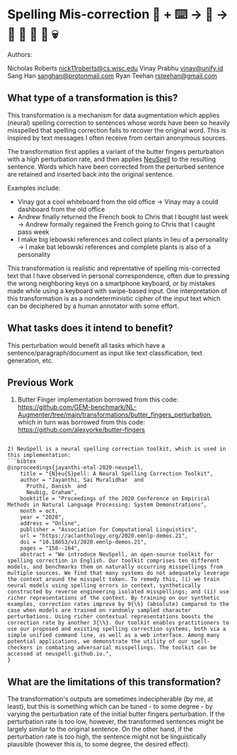 # Spelling Mis-correction 🦎  + ⌨️ → 🐍 → 🦖 🦕 🌠 🌋 💀
Authors:

Nicholas Roberts <nick11roberts@cs.wisc.edu>
Vinay Prabhu <vinay@unify.id>
Sang Han <sanghan@protonmail.com>
Ryan Teehan <rsteehan@gmail.com>

## What type of a transformation is this?
This transformation is a mechanism for data augmentation which applies (neural) spelling correction to sentences whose words have been so heavily misspelled that spelling correction fails to recover the original word. This is inspired by text messages I often receive from certain anonymous sources. 

The transformation first applies a variant of the butter fingers perturbation with a high perturbation rate, and then applies [NeuSpell](https://aclanthology.org/2020.emnlp-demos.21/) to the resulting sentence. Words which have been corrected from the perturbed sentence are retained and inserted back into the original sentence. 

Examples include:
- Vinay got a cool whiteboard from the old office → Vinay may a could dashboard from the old office
- Andrew finally returned the French book to Chris that I bought last week → Andrew formally regained the French going to Chris that I caught pass week
- I make big lebowski references and collect plants in lieu of a personality → I make bat lebowski references and complete plants is also of a personality

This transformation is realistic and reprentative of spelling mis-corrected text that I have observed in personal correspondence, often due to pressing the wrong neighboring keys on a smartphone keyboard, or by mistakes made while using a keyboard with swipe-based input. One interpretation of this transformation is as a nondeterministic cipher of the input text which can be deciphered by a human annotator with some effort. 

## What tasks does it intend to benefit?
This perturbation would benefit all tasks which have a sentence/paragraph/document as input like text classification, 
text generation, etc. 

## Previous Work
1) Butter Finger implementation borrowed from this code: https://github.com/GEM-benchmark/NL-Augmenter/tree/main/transformations/butter_fingers_perturbation, which in turn was borrowed from this code: https://github.com/alexyorke/butter-fingers
```

2) NeuSpell is a neural spelling correction toolkit, which is used in this implementation: 
```bibtex
@inproceedings{jayanthi-etal-2020-neuspell,
    title = "{N}eu{S}pell: A Neural Spelling Correction Toolkit",
    author = "Jayanthi, Sai Muralidhar  and
      Pruthi, Danish  and
      Neubig, Graham",
    booktitle = "Proceedings of the 2020 Conference on Empirical Methods in Natural Language Processing: System Demonstrations",
    month = oct,
    year = "2020",
    address = "Online",
    publisher = "Association for Computational Linguistics",
    url = "https://aclanthology.org/2020.emnlp-demos.21",
    doi = "10.18653/v1/2020.emnlp-demos.21",
    pages = "158--164",
    abstract = "We introduce NeuSpell, an open-source toolkit for spelling correction in English. Our toolkit comprises ten different models, and benchmarks them on naturally occurring misspellings from multiple sources. We find that many systems do not adequately leverage the context around the misspelt token. To remedy this, (i) we train neural models using spelling errors in context, synthetically constructed by reverse engineering isolated misspellings; and (ii) use richer representations of the context. By training on our synthetic examples, correction rates improve by 9{\%} (absolute) compared to the case when models are trained on randomly sampled character perturbations. Using richer contextual representations boosts the correction rate by another 3{\%}. Our toolkit enables practitioners to use our proposed and existing spelling correction systems, both via a simple unified command line, as well as a web interface. Among many potential applications, we demonstrate the utility of our spell-checkers in combating adversarial misspellings. The toolkit can be accessed at neuspell.github.io.",
}
```
## What are the limitations of this transformation?
The transformation's outputs are sometimes indecipherable (by me, at least), but this is something which can be tuned - to some degree - by varying the perturbation rate of the initial butter fingers perturbation. If the perturbation rate is too low, however, the transformed sentences might be largely similar to the original sentence. On the other hand, if the perturbation rate is too high, the sentence might not be linguistically plausible (however this is, to some degree, the desired effect). 

